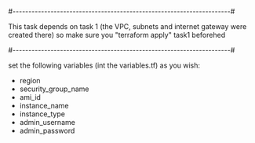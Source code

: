 
#---------------------------------------------------------------------#

This task depends on task 1 (the VPC, subnets and internet gateway
were created there) so make sure you "terraform apply" task1 beforehed 

#---------------------------------------------------------------------#

set the following variables (int the variables.tf) as you wish:

- region
- security_group_name
- ami_id
- instance_name
- instance_type
- admin_username
- admin_password